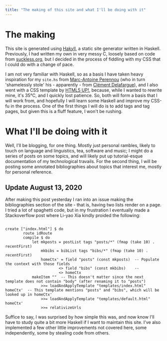 ```yaml
---
title: "The making of this site and what I'll be doing with it"
---
```


# The making

This site is generated using <a href="https://jaspervdj.hakyll">Hakyll</a>, a static site generator written in Haskell. Previously, I had written my own in very messy C, loosely based on code from <a href="https://suckless.org">suckless.org</a>, but I decided in the process of fiddling with my CSS that I could do with a change of pace.

I am not very familiar with Haskell, so as a basis I have taken heavy inspiration for my <code>site.hs</code> from <a href="https://www.imagination-land.org/">Marc-Antoine Perennou</a> (who in turn 'shamelessly stole' his - apparently - from <a href="http://blog.clement.delafargue.name/posts/2012-10-21-blog-deployment-system.html">Clément Delafargue</a>), and I also went with a CSS template by <a href="https://html5up.net/">HTML5 UP!</a>, because, while I wanted to rewrite mine, it's 35°C, and I quickly lost patience. So, both will form a basis that I will work from, and hopefully I will learn some Haskell and improve my CSS-fu in the process. One of the first things I will do is to add tags and tag pages, but given this is a fluff feature, I won't be rushing.

# What I'll be doing with it

Well, I'll be blogging, for one thing. Mostly just personal rambles, likely to touch on language and linguistics, tea, software and music; I might do a series of posts on some topics, and will likely put up tutorial-esque documentation of my technological travails. For the second thing, I will be posting some annotated bibliographies about topics that interest me, mostly for personal reference.

## Update August 13, 2020

After making this post yesterday I ran into an issue making the bibliographies section of the site - that is, having two lists render on a page. I tried a lot of spaghetti code, but in my frustration I eventually made a Stackoverflow post where Li-yao Xia kindly proided the following:

<pre><code class="language-haskell">
create ["index.html"] $ do
        route idRoute
        compile $ do
            let mkposts = postList tags "posts/*" (fmap (take 10) . recentFirst)
                mkbibs = bibList tags "bibs/*" (fmap (take 10) . recentFirst)
                homeCtx' = field "posts" (const mkposts)  -- Populate the context with those fields
                        <> field "bibs" (const mkbibs)    --
                        <> homeCtx
            makeItem ""  -- This doesn't matter since the next template does not contain "body" (after renaming it to "posts")
                >>= loadAndApplyTemplate "templates/index.html"   homeCtx'  -- This template mentions "posts" and "bibs", which will be looked up in homeCtx'
                >>= loadAndApplyTemplate "templates/default.html" homeCtx'
                >>= relativizeUrls
</code></pre>

Suffice to say, I was surprised by how simple this was, and now know I'll have to study quite a bit more Haskell if I want to maintain this site. I've also implemented a few other little improvements not covered here, some independently, some by stealing code from others.

